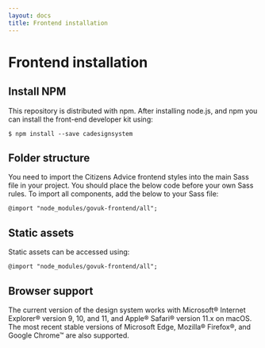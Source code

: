 ```yaml
---
layout: docs
title: Frontend installation
---
```


# Frontend installation

## Install NPM

This repository is distributed with npm. After installing node.js, and npm you can install the front-end developer kit using:

```
$ npm install --save cadesignsystem
```

## Folder structure

You need to import the Citizens Advice frontend styles into the main Sass file in your project. You should place the below code before your own Sass rules. To import all components, add the below to your Sass file:

```
@import "node_modules/govuk-frontend/all";
```

## Static assets

Static assets can be accessed using:

```
@import "node_modules/govuk-frontend/all";
```

## Browser support

The current version of the design system works with  Microsoft® Internet Explorer® version 9, 10, and 11, and Apple® Safari® version 11.x on macOS. The most recent stable versions of Microsoft Edge, Mozilla® Firefox®, and Google Chrome™ are also supported.
